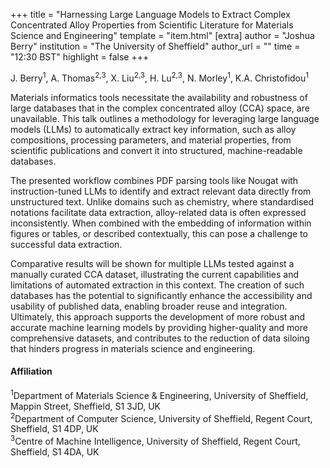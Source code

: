 +++
title = "Harnessing Large Language Models to Extract Complex Concentrated Alloy Properties from Scientific Literature for Materials Science and Engineering"
template = "item.html"
[extra]
author = "Joshua Berry"
institution = "The University of Sheffield"
author_url = ""
time = "12:30 BST"
highlight = false
+++

J. Berry<sup>1</sup>, A. Thomas<sup>2,3</sup>, X. Liu<sup>2,3</sup>, H. Lu<sup>2,3</sup>, N. Morley<sup>1</sup>, K.A. Christofidou<sup>1</sup>

Materials informatics tools necessitate the availability and robustness of large databases that in the complex concentrated alloy (CCA) space, are unavailable. This talk outlines a methodology for leveraging large language models (LLMs) to automatically extract key information, such as alloy compositions, processing parameters, and material properties, from scientific publications and convert it into structured, machine-readable databases.

The presented workflow combines PDF parsing tools like Nougat with instruction-tuned LLMs to identify and extract relevant data directly from unstructured text. Unlike domains such as chemistry, where standardised notations facilitate data extraction, alloy-related data is often expressed inconsistently. When combined with the embedding of information within figures or tables, or described contextually, this can pose a challenge to successful data extraction. 

Comparative results will be shown for multiple LLMs tested against a manually curated CCA dataset, illustrating the current capabilities and limitations of automated extraction in this context. The creation of such databases has the potential to significantly enhance the accessibility and usability of published data, enabling broader reuse and integration. Ultimately, this approach supports the development of more robust and accurate machine learning models by providing higher-quality and more comprehensive datasets, and contributes to the reduction of data siloing that hinders progress in materials science and engineering.

#### Affiliation
<sup>1</sup>Department of Materials Science & Engineering, University of Sheffield, Mappin Street, Sheffield, S1 3JD, UK  
<sup>2</sup>Department of Computer Science, University of Sheffield, Regent Court, Sheffield, S1 4DP, UK  
<sup>3</sup>Centre of Machine Intelligence, University of Sheffield, Regent Court, Sheffield, S1 4DA, UK